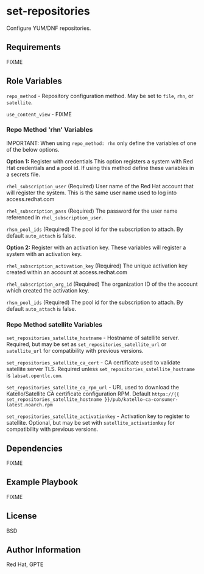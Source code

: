 # set-repositories

Configure YUM/DNF repositories.

## Requirements

FIXME

## Role Variables

`repo_method` - Repository configuration method. May be set to `file`, `rhn`, or `satellite`.

`use_content_view` - FIXME

### Repo Method 'rhn' Variables

IMPORTANT: When using `repo_method: rhn` only define the variables of one of the below options.

**Option 1:** Register with credentials
This option registers a system with Red Hat credentials and a pool id.
If using this method define these variables in a secrets file.

`rhel_subscription_user` (Required)
User name of the Red Hat account that will register the system.
This is the same user name used to log into access.redhat.com

`rhel_subscription_pass` (Required)
The password for the user name referenced in `rhel_subscription_user`.

`rhsm_pool_ids` (Required)
The pool id for the subscription to attach. By default `auto_attach` is false.

**Option 2:** Register with an activation key.
These variables will register a system with an activation key.

`rhel_subscription_activation_key` (Required)
The unique activation key created within an account at access.redhat.com

`rhel_subscription_org_id` (Required)
The organization ID of the the account which created the activation key.

`rhsm_pool_ids` (Required)
The pool id for the subscription to attach. By default `auto_attach` is false.

### Repo Method satellite Variables

`set_repositories_satellite_hostname` -
Hostname of satellite server.
Required, but may be set as `set_repositories_satellite_url` or `satellite_url` for compatibility with previous versions.

`set_repositories_satellite_ca_cert` -
CA certificate used to validate satellite server TLS.
Required unless `set_repositories_satellite_hostname` is `labsat.opentlc.com`.

`set_repositories_satellite_ca_rpm_url` -
URL used to download the Katello/Satellite CA certificate configuration RPM.
Default `https://{{ set_repositories_satellite_hostname }}/pub/katello-ca-consumer-latest.noarch.rpm`

`set_repositories_satellite_activationkey` -
Activation key to register to satellite. Optional, but may be set with `satellite_activationkey` for compatibility with previous versions.

## Dependencies

FIXME

## Example Playbook

FIXME

License
-------

BSD

Author Information
------------------

Red Hat, GPTE
